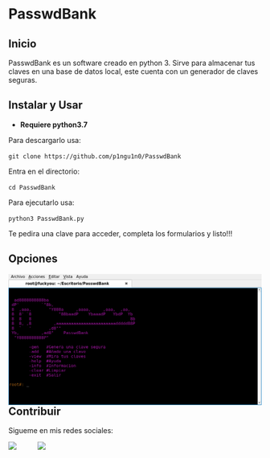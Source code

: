 # PasswdBank

## Inicio
PasswdBank es un software creado en python 3.
Sirve para almacenar tus claves en una base de datos local,
este cuenta con un generador de claves seguras.

## Instalar y Usar
- **Requiere python3.7**

Para descargarlo usa:

`git clone https://github.com/p1ngu1n0/PasswdBank`

Entra en el directorio:

`cd PasswdBank`

Para ejecutarlo usa:

`python3 PasswdBank.py`

Te pedira una clave para acceder, completa los formularios y listo!!!

## Opciones

<img  width="720px" src="https://github.com/p1ngu1n0/PasswdBank/blob/master/img/img1.png" align="left"/>
		

## Contribuir
Sigueme en mis redes sociales:

<a href="https://www.instagram.com/_p1ngu1n0_/" target="_blank"><img  width="58" src="https://image.flaticon.com/icons/png/512/109/109404.png" align="left"/>
</p></a>

<a href="https://www.paypal.com/cgi-bin/webscr?cmd=_s-xclick&hosted_button_id=FP52HPYUVZ3YU&source=url" target="_blank"><img  width="58" src="https://encrypted-tbn0.gstatic.com/images?q=tbn:ANd9GcSGtSNI8Lp3161oYnkuOQ7HcsUgri9ihnyTkMJDhdTjTJvfPcHx" align="left"/>
</p></a>
